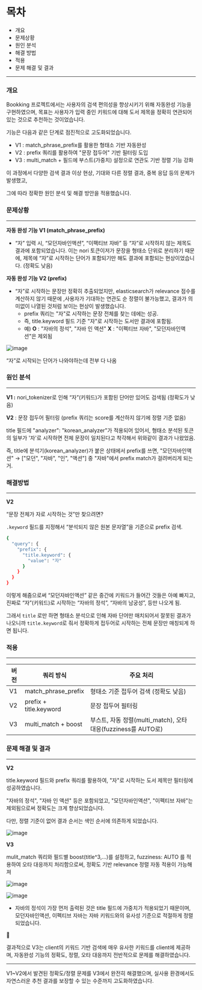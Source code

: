 # 목차

- 개요
- 문제상황
- 원인 분석
- 해결 방법
- 적용
- 문제 해결 및 결과

---

### 개요
Bookking 프로젝트에서는 사용자의 검색 편의성을 향상시키기 위해 자동완성 기능을 구현하였으며,
목표는 사용자가 입력 중인 키워드에 대해 도서 제목을 정확히 연관되어있는 것으로 추천하는 것이었습니다.

기능은 다음과 같은 단계로 점진적으로 고도화되었습니다.

- V1 : match_phrase_prefix를 활용한 형태소 기반 자동완성
- V2 : prefix 쿼리를 활용하여 "문장 접두어" 기반 필터링 도입
- V3 : multi_match + 필드에 부스트(가중치) 설정으로 연관도 기반 정렬 기능 강화

이 과정에서 다양한 검색 결과 이상 현상, 기대와 다른 정렬 결과, 중복 응답 등의 문제가 발생했고,

그에 따라 정확한 원인 분석 및 해결 방안을 적용했습니다.

### 문제상황

---

**자동 완성 기능 V1 (match_phrase_prefix)**

- “자” 입력 시, “모던자바인액션”, “이팩티브 자바” 등 “자”로 시작하지 않는 제목도 결과에 포함되었습니다.
이는 nori 토큰이저가 문장을 형태소 단위로 분리하기 때문에, 제목에 “자”로 시작하는 단어가 포함되기만 해도 결과에 포함되는 현상이었습니다. (정확도 낮음)

**자동 완성 기능 V2 (prefix)**

- “자”로 시작하는 문장만 정확히 추출되었지만, elasticsearch가 relevance 점수를 계산하지 않기 때문에 ,사용자가 기대하는 연관도 순 정렬이 불가능했고, 결과가 의미없이 나열된 것처럼 보이는 현상이 발생했습니다.
    - prefix 쿼리는 "자"로 시작하는 문장 전체를 찾는 데에는 성공.
    - 즉, title.keyword 필드 기준 "자"로 시작하는 도서만 결과에 포함됨.
    - 예)
     **O** :  "자바의 정석", "자바 인 액션"
     **X** : "이펙티브 자바", "모던자바인액션"은 제외됨

![image](https://github.com/user-attachments/assets/1ec82bbd-f384-41b7-bdf2-509804fa3afe)


“자”로 시작되는 단어가 나와야하는데 전부 다 나옴

### 원인 분석

---

**V1 :** nori_tokenizer로 인해 “자”(키워드)가 포함된 단어만 있어도 검색됨 (정확도가 낮음)

**V2** : 문장 접두어 필터링 (prefix 쿼리는 score를 계산하지 않기에 정렬 기준 없음)

title 필드에 "analyzer": "korean_analyzer"가 적용되어 있어서, 형태소 분석된 토큰의 일부가 '자'로 시작하면 전체 문장이 일치된다고 착각해서 위와같이 결과가 나왔었음.

즉, title에 분석기(korean_analyzer)가 붙은 상태에서 prefix를 쓰면, 
"모던자바인액션" → ["모던", "자바", "인", "액션"] 중 "자바"에서 prefix match가 걸려버리게 되는거.

### 해결방법

---

**V2** 

“문장 전체가 자로 시작하는 것”만 찾으려면?

`.keyword` 필드를 지정해서 “분석되지 않은 원본 문자열”을 기준으로 prefix 검색.

```bash
{
  "query": {
    "prefix": {
      "title.keyword": {
        "value": "자"
      }
    }
  }
}
```

이렇게 해줌으로써 “모던자바인액션” 같은 중간에 키워드가 들어간 것들은 아예 빠지고,
진짜로 “자”(키워드)로 시작하는 “자바의 정석”, “자바의 남궁성”, 등만 나오게 됨.

그래서 `title` 로만 하면 형태소 분석으로 인해 자바 단어만 매치되어서 잘못된 결과가 나오니까 `title.keyword`로 줘서 정확하게 접두어로 시작하는 전체 문장만 매칭되게 하면 됩니다.

### 적용

---

| **버전** | **쿼리 방식** | **주요 처리** |
| --- | --- | --- |
| V1 | match_phrase_prefix | 형태소 기준 접두어 검색 (정확도 낮음) |
| V2 | prefix + title.keyword | 문장 접두어 필터링 |
| V3 | multi_match + boost | 부스트, 자동 정렬(multi_match), 오타 대응(fuzziness를 AUTO로) |

### 문제 해결 및 결과

---

**V2**

title.keyword 필드와 prefix 쿼리를 활용하여, "자"로 시작하는 도서 제목만 필터링에 성공하였습니다.

"자바의 정석", "자바 인 액션" 등은 포함되었고, 
"모던자바인액션", "이펙티브 자바"는 제외됨으로써 정확도는 크게 향상되었습니다.

다만, 정렬 기준이 없어 결과 순서는 색인 순서에 의존하게 되었습니다.

![image](https://github.com/user-attachments/assets/75dd61f4-cfd8-40c7-9717-3a3d66d008be)


**V3**

mulit_match 쿼리와 필드별 boost(title^3,…)를 설정하고, fuzziness: AUTO 를 적용하여 오타 대응까지 처리함으로써, 정확도 기반 relevance 정렬 자동 적용이 가능해져

![image](https://github.com/user-attachments/assets/ebd19e00-06c0-4ded-ae90-28e9c624daec)

![image](https://github.com/user-attachments/assets/ee2cc76e-39a7-4610-84da-9918460c6e93)

- 자바의 정석이 가장 먼저 출력된 것은 title 필드에 가중치가 적용되었기 때문이며,
모던자바인액션, 이펙티브 자바는 자바 키워드와의 유사성 기준으로 적절하게 정렬 되었습니다.

<aside>
🔎

결과적으로 V3는 client의 키워드 기반 검색에 매우 유사한 키워드를 client에 제공하며, 
자동완성 기능의 정확도, 정렬, 오타 대응까지 전반적으로 문제를 해결하였습니다.

</aside>

---

V1~V2에서 발견된 정확도/정렬 문제를 V3에서 완전히 해결했으며, 실사용 환경에서도 자연스러운 추천 결과를 보장할 수 있는 수준까지 고도화하였습니다.
